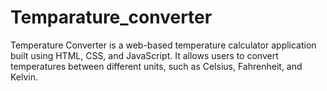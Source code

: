 # Temparature_converter
Temperature Converter is a web-based temperature calculator application built using HTML, CSS, and JavaScript. It allows users to convert temperatures between different units, such as Celsius, Fahrenheit, and Kelvin.
